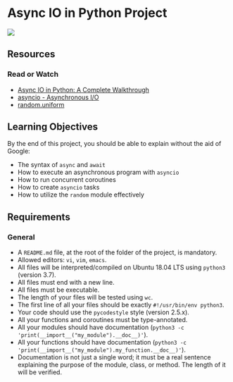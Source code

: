 # Async IO in Python Project

<img src="https://s3.amazonaws.com/alx-intranet.hbtn.io/uploads/medias/2019/12/4aeaa9c3cb1f316c05c4.png?X-Amz-Algorithm=AWS4-HMAC-SHA256&X-Amz-Credential=AKIARDDGGGOUSBVO6H7D%2F20240506%2Fus-east-1%2Fs3%2Faws4_request&X-Amz-Date=20240506T115320Z&X-Amz-Expires=86400&X-Amz-SignedHeaders=host&X-Amz-Signature=97850855ecaa33a1e5fd61dae003a768a3fe8646545542d6a01317b3b1585e22">

## Resources

### Read or Watch
- [Async IO in Python: A Complete Walkthrough](https://example.com/asyncio-complete-walkthrough)
- [asyncio - Asynchronous I/O](https://example.com/asyncio-docs)
- [random.uniform](https://example.com/random-uniform)

## Learning Objectives

By the end of this project, you should be able to explain without the aid of Google:
- The syntax of `async` and `await`
- How to execute an asynchronous program with `asyncio`
- How to run concurrent coroutines
- How to create `asyncio` tasks
- How to utilize the `random` module effectively

## Requirements

### General
- A `README.md` file, at the root of the folder of the project, is mandatory.
- Allowed editors: `vi`, `vim`, `emacs`.
- All files will be interpreted/compiled on Ubuntu 18.04 LTS using `python3` (version 3.7).
- All files must end with a new line.
- All files must be executable.
- The length of your files will be tested using `wc`.
- The first line of all your files should be exactly `#!/usr/bin/env python3`.
- Your code should use the `pycodestyle` style (version 2.5.x).
- All your functions and coroutines must be type-annotated.
- All your modules should have documentation (`python3 -c 'print(__import__("my_module").__doc__)'`).
- All your functions should have documentation (`python3 -c 'print(__import__("my_module").my_function.__doc__)'`).
- Documentation is not just a single word; it must be a real sentence explaining the purpose of the module, class, or method. The length of it will be verified.
